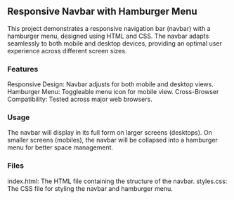 ## Responsive Navbar with Hamburger Menu
This project demonstrates a responsive navigation bar (navbar) with a hamburger menu, designed using HTML and CSS. The navbar adapts seamlessly to both mobile and desktop devices, providing an optimal user experience across different screen sizes.

### Features
Responsive Design: Navbar adjusts for both mobile and desktop views.
Hamburger Menu: Toggleable menu icon for mobile view.
Cross-Browser Compatibility: Tested across major web browsers.


### Usage
The navbar will display in its full form on larger screens (desktops).
On smaller screens (mobiles), the navbar will be collapsed into a hamburger menu for better space management.

### Files
index.html: The HTML file containing the structure of the navbar.
styles.css: The CSS file for styling the navbar and hamburger menu.
